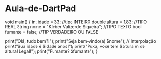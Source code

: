 # Aula-de-DartPad

void main() {
  int idade = 33; //tipo INTEIRO
  double altura = 1.83; //TIPO REAL
  String nome = "Kleber Valizerde Siqueira"; //TIPO TEXTO
  bool fumante = false; //TIP VERDADEIRO OU FALSE
  
  print("Olá, tudo bem?!");
  print("Seja bem-vindo(a) $nome"); // Interpolação
  print("Sua idade é $idade anos!");
  print("Puxa, você tem $altura m de altura! Legal!");
  print("Fumante? $fumante");
}

